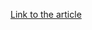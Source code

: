 [Link to the article](https://web-assets.esetstatic.com/wls/en/papers/white-papers/cyberespionage-gamaredon-way.pdf)
